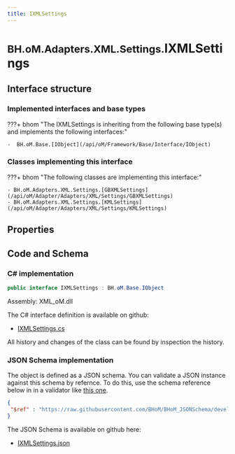 ```yaml
---
title: IXMLSettings
---
```


# <small>BH.oM.Adapters.XML.Settings.</small>**IXMLSettings**



## Interface structure

### Implemented interfaces and base types

???+ bhom "The IXMLSettings is inheriting from the following base type(s) and implements the following interfaces:"

    -  BH.oM.Base.[IObject](/api/oM/Framework/Base/Interface/IObject)


### Classes implementing this interface

???+ bhom "The following classes are implementing this interface:"

    - BH.oM.Adapters.XML.Settings.[GBXMLSettings](/api/oM/Adapter/Adapters/XML/Settings/GBXMLSettings)
    - BH.oM.Adapters.XML.Settings.[KMLSettings](/api/oM/Adapter/Adapters/XML/Settings/KMLSettings)


## Properties

## Code and Schema

### C# implementation

``` C# title="C#"
public interface IXMLSettings : BH.oM.Base.IObject
```

Assembly: XML_oM.dll

The C# interface definition is available on github:

- [IXMLSettings.cs](https://github.com/BHoM/XML_Toolkit/blob/develop/XML_oM/Settings\IXMLSettings.cs)

All history and changes of the class can be found by inspection the history.
### JSON Schema implementation

The object is defined as a JSON schema. You can validate a JSON instance against this schema by refernce. To do this, use the schema reference below in in a validator like [this one](https://www.jsonschemavalidator.net/).

``` json title="JSON Schema"
{
 "$ref" : "https://raw.githubusercontent.com/BHoM/BHoM_JSONSchema/develop/XML_oM/Settings/IXMLSettings.json"
}
```

The JSON Schema is available on github here:

- [IXMLSettings.json](https://github.com/BHoM/BHoM_JSONSchema/blob/develop/XML_oM/Settings/IXMLSettings.json)
